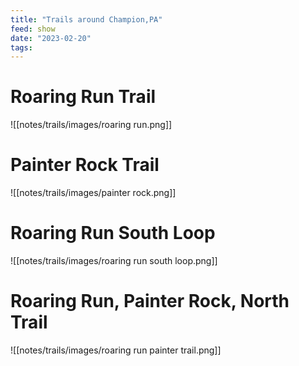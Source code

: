 ```yaml
---
title: "Trails around Champion,PA"
feed: show
date: "2023-02-20"
tags: 
---
```

# Roaring Run Trail
![[notes/trails/images/roaring run.png]]
# Painter Rock Trail
![[notes/trails/images/painter rock.png]] 
# Roaring Run South Loop
![[notes/trails/images/roaring run south loop.png]]

# Roaring Run, Painter Rock, North Trail
![[notes/trails/images/roaring run painter trail.png]]